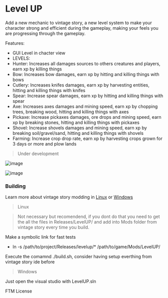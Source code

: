 # Level UP
Add a new mechanic to vintage story, a new level system to make your character strong and efficient during the gameplay, making your feels you are progressing through the gameplay.

Features:
- GUI Level in chacter view
- LEVELS:
- Hunter: Increases all damages sources to others creatures and players, earn xp by killing things
- Bow: Increases bow damages, earn xp by hitting and killing things with bows
- Cutlery: Increases knifes damages, earn xp by harvesting entities, hitting and killing things with knifes
- Spear: Increase spear damages, earn xp by hitting and killing things with spear
- Axe: Increases axes damages and mining speed, earn xp by chopping trees, breaking wood, hitting and killing things with axes
- Pickaxe: Increase pickaxes damages, ore drops and mining speed, earn xp by breaking stones, hitting and killing things with pickaxes
- Shovel: Increase shovels damages and mining speed, earn xp by breaking soil/gravel/sand, hitting and killing things with shovels
- Farming: Increase crop drop rate, earn xp by harvesting crops grown for 3 days or more and plow lands
> Under development

![image](https://github.com/LeandroTheDev/level_up/assets/106118473/27de8daf-7b07-464d-9d3b-a108c40bac78)

![image](https://github.com/LeandroTheDev/level_up/assets/106118473/395a7d12-62e8-4a88-9faa-797d3a561826)

### Building
Learn more about vintage story modding in [Linux](https://github.com/LeandroTheDev/arch_linux/wiki/Games#vintage-story-modding) or [Windows](https://wiki.vintagestory.at/index.php/Modding:Setting_up_your_Development_Environment)

> Linux

> Not necessary but recomendend, if you dont do that you need to get the all the files in Releases/LevelUP/ and add into Mods folder from vintage story every time you build.

Make a symbolic link for fast tests
- ln -s /path/to/project/Releases/levelup/* /path/to/game/Mods/LevelUP/

Execute the comamnd ./build.sh, consider having setup everthing from vintage story ide before

> Windows

Just open the visual studio with LevelUP.sln

FTM License
